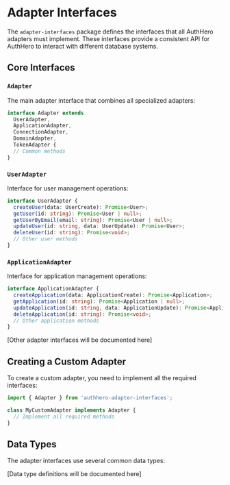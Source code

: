 # Adapter Interfaces

The `adapter-interfaces` package defines the interfaces that all AuthHero adapters must implement. These interfaces provide a consistent API for AuthHero to interact with different database systems.

## Core Interfaces

### `Adapter`

The main adapter interface that combines all specialized adapters:

```typescript
interface Adapter extends 
  UserAdapter, 
  ApplicationAdapter, 
  ConnectionAdapter, 
  DomainAdapter, 
  TokenAdapter {
  // Common methods
}
```

### `UserAdapter`

Interface for user management operations:

```typescript
interface UserAdapter {
  createUser(data: UserCreate): Promise<User>;
  getUser(id: string): Promise<User | null>;
  getUserByEmail(email: string): Promise<User | null>;
  updateUser(id: string, data: UserUpdate): Promise<User>;
  deleteUser(id: string): Promise<void>;
  // Other user methods
}
```

### `ApplicationAdapter`

Interface for application management operations:

```typescript
interface ApplicationAdapter {
  createApplication(data: ApplicationCreate): Promise<Application>;
  getApplication(id: string): Promise<Application | null>;
  updateApplication(id: string, data: ApplicationUpdate): Promise<Application>;
  deleteApplication(id: string): Promise<void>;
  // Other application methods
}
```

[Other adapter interfaces will be documented here]

## Creating a Custom Adapter

To create a custom adapter, you need to implement all the required interfaces:

```typescript
import { Adapter } from 'authhero-adapter-interfaces';

class MyCustomAdapter implements Adapter {
  // Implement all required methods
}
```

## Data Types

The adapter interfaces use several common data types:

[Data type definitions will be documented here]
